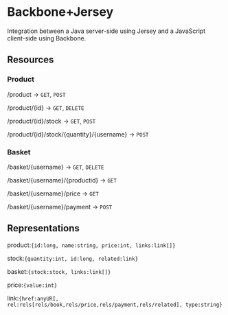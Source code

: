 Backbone+Jersey
===============

Integration between a Java server-side using Jersey and a JavaScript client-side using Backbone.

Resources
---------

### Product

/product -> `GET`, `POST`

/product/{id} -> `GET`, `DELETE`

/product/{id}/stock -> `GET`, `POST`

/product/{id}/stock/{quantity}/{username} -> `POST`

### Basket

/basket/{username} -> `GET`, `DELETE`

/basket/{username}/{productid} -> `GET`

/basket/{username}/price -> `GET`

/basket/{username}/payment -> `POST`

Representations
---------------

product:`{id:long, name:string, price:int, links:link[]}`

stock:`{quantity:int, id:long, related:link}`

basket:`{stock:stock, links:link[]}`

price:`{value:int}`

link:`{href:anyURI, rel:rels[rels/book,rels/price,rels/payment,rels/related], type:string}`